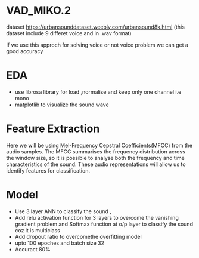 # VAD_MIKO.2

dataset https://urbansounddataset.weebly.com/urbansound8k.html (this dataset include 9 differet voice and in .wav format)

If we use this approch for solving voice or not voice problem we can get a good accuracy

# EDA
- use librosa library for load ,normalise and keep only one channel i.e mono
- matplotlib to visualize the sound wave

# Feature Extraction
Here we will be using Mel-Frequency Cepstral Coefficients(MFCC) from the audio samples. The MFCC summarises the frequency distribution across the window size, so it is possible to analyse both the frequency and time characteristics of the sound. These audio representations will allow us to identify features for classification.

# Model
- Use 3 layer ANN to classify the sound , 
- Add relu activation function for 3 layers to overcome the vanishing gradient problem and Softmax function at o/p layer to classify the sound coz it is multiclass 
- Add dropout ratio to overcomethe overfitting model
- upto 100 epoches and batch size 32
- Accuract 80% 
 
